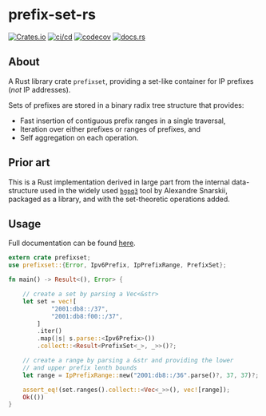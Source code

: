 # prefix-set-rs

[![Crates.io](https://img.shields.io/crates/v/prefixset)](https://crates.io/crates/prefixset)
[![ci/cd](https://github.com/wolcomm/prefix-set-rs/actions/workflows/cicd.yml/badge.svg?event=push)](https://github.com/wolcomm/prefix-set-rs/actions/workflows/cicd.yml)
[![codecov](https://codecov.io/gh/wolcomm/prefix-set-rs/branch/master/graph/badge.svg?token=9dktFtdydp)](https://codecov.io/gh/wolcomm/prefix-set-rs)
[![docs.rs](https://img.shields.io/docsrs/prefixset)](https://docs.rs/prefixset)

## About

A Rust library crate `prefixset`, providing a set-like container for IP
prefixes (*not* IP addresses).

Sets of prefixes are stored in a binary radix tree structure that provides:

- Fast insertion of contiguous prefix ranges in a single traversal,
- Iteration over either prefixes or ranges of prefixes, and
- Self aggregation on each operation.

## Prior art

This is a Rust implementation derived in large part from the internal
data-structure used in the widely used [`bgpq3`] tool by Alexandre Snarskii,
packaged as a library, and with the set-theoretic operations added.

## Usage

Full documentation can be found [here](https://docs.rs/prefixset/).

``` rust
extern crate prefixset;
use prefixset::{Error, Ipv6Prefix, IpPrefixRange, PrefixSet};

fn main() -> Result<(), Error> {

    // create a set by parsing a Vec<&str>
    let set = vec![
            "2001:db8::/37",
            "2001:db8:f00::/37",
        ]
        .iter()
        .map(|s| s.parse::<Ipv6Prefix>())
        .collect::<Result<PrefixSet<_>, _>>()?;

    // create a range by parsing a &str and providing the lower
    // and upper prefix lenth bounds
    let range = IpPrefixRange::new("2001:db8::/36".parse()?, 37, 37)?;

    assert_eq!(set.ranges().collect::<Vec<_>>(), vec![range]);
    Ok(())
}
```

[`bgpq3`]: https://github.com/snar/bgpq3
